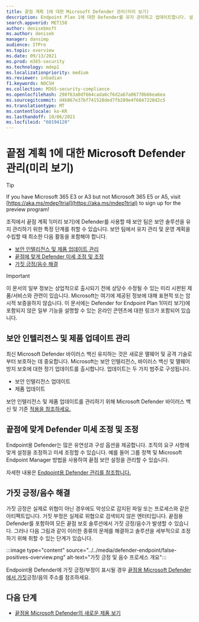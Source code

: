 ```yaml
---
title: 끝점 계획 1에 대한 Microsoft Defender 관리(미리 보기)
description: Endpoint Plan 1에 대한 Defender를 유지 관리하고 업데이트합니다. 설정을 관리하고, 업데이트를 다운로드하고, 가을 긍정/음수 문제를 해결합니다.
search.appverid: MET150
author: denisebmsft
ms.author: deniseb
manager: dansimp
audience: ITPro
ms.topic: overview
ms.date: 09/13/2021
ms.prod: m365-security
ms.technology: mdep1
ms.localizationpriority: medium
ms.reviewer: inbadian
f1.keywords: NOCSH
ms.collection: M365-security-compliance
ms.openlocfilehash: 298f63a0df664cada6cf6d2a67a06770b66ea6ea
ms.sourcegitcommit: d4b867e37bf741528ded7fb289e4f6847228d2c5
ms.translationtype: MT
ms.contentlocale: ko-KR
ms.lasthandoff: 10/06/2021
ms.locfileid: "60194120"
---
```

# <a name="manage-microsoft-defender-for-endpoint-plan-1-preview"></a>끝점 계획 1에 대한 Microsoft Defender 관리(미리 보기)

> [!TIP]
> If you have Microsoft 365 E3 or A3 but not Microsoft 365 E5 or A5, visit [https://aka.ms/mdep1trial](https://aka.ms/mdep1trial) to sign up for the preview program!

조직에서 끝점 계획 1(미리 보기)에 Defender를 사용할 때 보안 팀은 보안 솔루션을 유지 관리하기 위한 특정 단계를 취할 수 있습니다. 보안 팀에서 유지 관리 및 운영 계획을 수립할 때 최소한 다음 활동을 포함해야 합니다.

- [보안 인텔리전스 및 제품 업데이트 관리](#manage-security-intelligence-and-product-updates)
- [끝점에 맞게 Defender 미세 조정 및 조정](#fine-tune-and-adjust-defender-for-endpoint)
- [가짓 긍정/음수 해결](#address-false-positivesnegatives)

> [!IMPORTANT]
> 이 문서의 일부 정보는 상업적으로 출시되기 전에 상당수 수정될 수 있는 미리 시판된 제품/서비스와 관련이 있습니다. Microsoft는 여기에 제공된 정보에 대해 표현적 또는 암시적 보증을하지 않습니다. 이 문서에는 Defender for Endpoint Plan 1(미리 보기)에 포함되지 않은 일부 기능을 설명할 수 있는 온라인 콘텐츠에 대한 링크가 포함되어 있습니다.

## <a name="manage-security-intelligence-and-product-updates"></a>보안 인텔리전스 및 제품 업데이트 관리

최신 Microsoft Defender 바이러스 백신 유지하는 것은 새로운 맬웨어 및 공격 기술로부터 보호하는 데 중요합니다. Microsoft는 보안 인텔리전스, 바이러스 백신 및 맬웨어 방지 보호에 대한 정기 업데이트를 출시합니다. 업데이트는 두 가지 범주로 구성됩니다. 

- 보안 인텔리전스 업데이트
- 제품 업데이트 

보안 인텔리전스 및 제품 업데이트를 관리하기 위해 Microsoft Defender 바이러스 백신 및 기준 [적용을 참조하세요.](manage-updates-baselines-microsoft-defender-antivirus.md)

## <a name="fine-tune-and-adjust-defender-for-endpoint"></a>끝점에 맞게 Defender 미세 조정 및 조정

Endpoint용 Defender는 많은 유연성과 구성 옵션을 제공합니다. 조직의 요구 사항에 맞게 설정을 조정하고 미세 조정할 수 있습니다. 예를 들어 그룹 정책 및 Microsoft Endpoint Manager 방법을 사용하여 끝점 보안 설정을 관리할 수 있습니다. 

자세한 내용은 [Endpoint용 Defender 관리를 참조합니다.](manage-atp-post-migration.md)

## <a name="address-false-positivesnegatives"></a>가짓 긍정/음수 해결

가짓 긍정은 실제로 위협이 아닌 경우에도 악성으로 감지된 파일 또는 프로세스와 같은 아티팩트입니다. 거짓 부정은 실제로 위협으로 검색되지 않은 엔터티입니다. 끝점용 Defender를 포함하여 모든 끝점 보호 솔루션에서 가짓 긍정/음수가 발생할 수 있습니다. 그러나 다음 그림과 같이 이러한 종류의 문제를 해결하고 솔루션을 세부적으로 조정하기 위해 취할 수 있는 단계가 있습니다.

:::image type="content" source="../../media/defender-endpoint/false-positives-overview.png" alt-text="가짓 긍정 및 음수 프로세스 개요":::

Endpoint용 Defender에 가짓 긍정/부정이 표시될 경우 [끝점용 Microsoft Defender에서 가짓](defender-endpoint-false-positives-negatives.md)긍정/음의 주소를 참조하세요.

## <a name="next-steps"></a>다음 단계

- [끝점용 Microsoft Defender의 새로운 제품 보기](whats-new-in-microsoft-defender-atp.md)